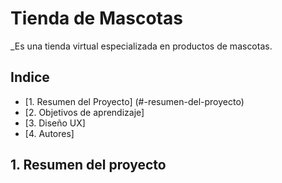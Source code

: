 # Tienda de Mascotas
_Es una tienda virtual especializada en productos de mascotas.

## Indice
* [1. Resumen del Proyecto] (#-resumen-del-proyecto)
* [2. Objetivos de aprendizaje]
* [3. Diseño UX]
* [4. Autores]


## 1. Resumen del proyecto
